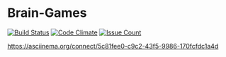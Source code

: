 # Brain-Games

[![Build Status](https://travis-ci.org/johnromanoff/project-lvl1-s408.svg?branch=master)](https://travis-ci.org/johnromanoff/project-lvl1-s408)
[![Code Climate](https://codeclimate.com/github/johnromanoff/project-lvl1-s408/badges/gpa.svg)](https://codeclimate.com/github/johnromanoff/project-lvl1-s408)
[![Issue Count](https://codeclimate.com/github/johnromanoff/project-lvl1-s408/badges/issue_count.svg)](https://codeclimate.com/github/johnromanoff/project-lvl1-s408)

https://asciinema.org/connect/5c81fee0-c9c2-43f5-9986-170fcfdc1a4d